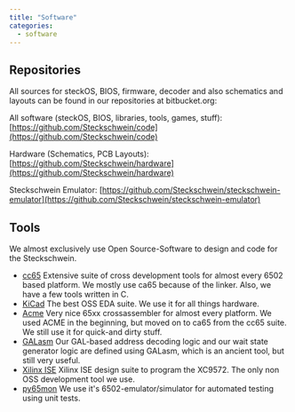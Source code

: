 ```yaml
---
title: "Software"
categories:
  - software
---
```


## Repositories

All sources for steckOS, BIOS, firmware, decoder and also schematics and layouts can be found in our repositories at bitbucket.org:


All software (steckOS, BIOS, libraries, tools, games, stuff): 
[https://github.com/Steckschwein/code](https://github.com/Steckschwein/code)

Hardware (Schematics, PCB Layouts): 
[https://github.com/Steckschwein/hardware](https://github.com/Steckschwein/hardware)

Steckschwein Emulator: 
[https://github.com/Steckschwein/steckschwein-emulator](https://github.com/Steckschwein/steckschwein-emulator)

## Tools

We almost exclusively use Open Source-Software to design and code for the Steckschwein.

- [cc65](http://cc65.github.io/cc65/) Extensive suite of cross development tools for almost every 6502 based platform. We mostly use ca65 because of the linker. Also, we have a few tools written in C.
- [KiCad](https://www.kicad.org/) The best OSS EDA suite. We use it for all things hardware.
- [Acme](https://sourceforge.net/projects/acme-crossass/) Very nice 65xx crossassembler for almost every platform. We used ACME in the beginning, but moved on to ca65 from the cc65 suite. We still use it for quick-and dirty stuff.
- [GALasm](https://github.com/daveho/GALasm) Our GAL-based address decoding logic and our wait state generator logic are defined using GALasm, which is an ancient tool, but still very useful.
- [Xilinx ISE](https://www.xilinx.com/products/design-tools/ise-design-suite.html) Xilinx ISE design suite to program the XC9572. The only non OSS development tool we use.
- [py65mon](https://github.com/mnaberez/py65) We use it's 6502-emulator/simulator for automated testing using unit tests.
